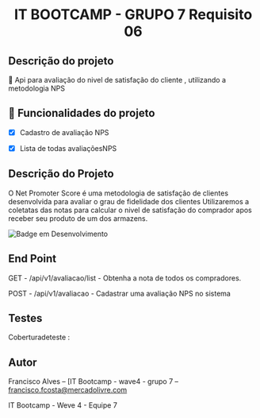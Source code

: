 <h1 align="center"> IT BOOTCAMP - GRUPO 7 Requisito 06 </h1>


## Descrição do projeto
<p align="left">🚀 Api para avaliação do nivel de satisfação do cliente  , utilizando a metodologia NPS</p>



## :hammer: Funcionalidades do projeto

- [x] Cadastro de avaliação NPS
- [x] Lista de todas avaliaçõesNPS


## Descrição do Projeto

O Net Promoter Score é uma metodologia de satisfação de clientes desenvolvida para avaliar o grau de fidelidade dos clientes
Utilizaremos a coletatas das notas para calcular o nivel de satisfação do comprador apos receber seu produto de um dos armazens.

![Badge em Desenvolvimento](http://img.shields.io/static/v1?label=STATUS&message=CONCLUIDO&color=GREEN&style=for-the-badge)

## End Point

GET -   /api/v1/avaliacao/list - Obtenha a nota de todos os compradores.

POST - /api/v1/avaliacao - Cadastrar uma avaliação NPS no sistema

## Testes
Coberturadeteste :

## Autor
Francisco Alves  – [IT Bootcamp - wave4 - grupo 7 – francisco.fcosta@mercadolivre.com

IT Bootcamp - Weve 4 - Equipe 7


